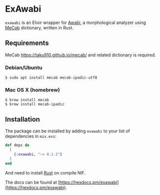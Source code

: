 # ExAwabi

`exawabi` is an Elixir wrapper for [Awabi](https://github.com/nakagami/awabi),
a morphological analyzer using [MeCab](https://en.wikipedia.org/wiki/MeCab)
dictionary, written in Rust.

## Requirements

MeCab https://taku910.github.io/mecab/ and related dictionary is required.

### Debian/Ubuntu
```
$ sudo apt install mecab mecab-ipadic-utf8
```

### Mac OS X (homebrew)
```
$ brew install mecab
$ brew install mecab-ipadic
```

## Installation

The package can be installed by adding `exawabi` to your list of dependencies
in `mix.exs`:

```elixir
def deps do
  [
    {:exawabi, "~> 0.1.2"}
  ]
end
```

And need to install [Rust](https://www.rust-lang.org/tools/install) on compile NIF.

The docs can be found at [https://hexdocs.pm/exawabi](https://hexdocs.pm/exawabi).
